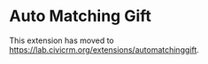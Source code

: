 # Auto Matching Gift

This extension has moved to https://lab.civicrm.org/extensions/automatchinggift.

